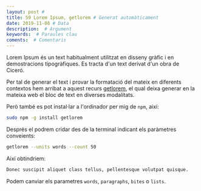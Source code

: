 ```yaml
---
layout: post #
title: 59 Lorem Ipsum, getlorem # Generat automàticament
date: 2019-11-08 # Data
description:  # Argument
keywords:  # Paraules clau
coments:  # Comentaris
---
```


Lorem Ipsum és un text habitualment utilitzat en disseny gràfic i en demostracions tipogràfiques. Es tracta d'un text derivat d'un obra de Ciceró.

Per tal de generar el text i provar la formatació del mateix en diferents contextos hem arribat a aquest recurs [getlorem](https://getlorem.com/), el qual deixa generar en la mateixa web el bloc de text en diverses modalitats.

Però també es pot instal·lar a l'ordinador per mig de `npm`, així:

```bash
sudo npm -g install getlorem
```

Després el podrem cridar des de la terminal indicant els paràmetres conveients:

```bash
getlorem --units words --count 50
```

Així obtindriem:

```bash
Donec suscipit aliquet class tellus, pellentesque volutpat quisque.
```

Podem canviar els parametres `words`, `paragraphs`, `bites` o `lists`.

